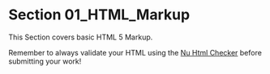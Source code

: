 # Section 01_HTML_Markup

This Section covers basic HTML 5 Markup.

Remember to always validate your HTML using the [Nu Html Checker](https://validator.w3.org/nu/) before submitting your work!
